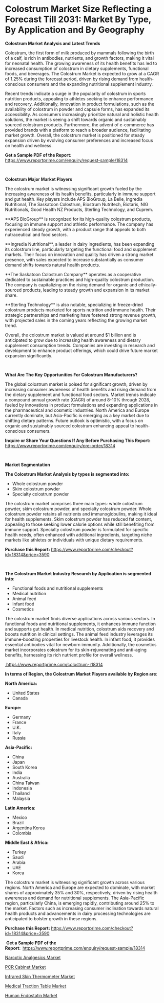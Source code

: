 <p><h1>Colostrum Market Size Reflecting a Forecast Till 2031: Market By Type, By Application and By Geography</h1></p><p><strong>Colostrum Market Analysis and Latest Trends</strong></p>
<p><p>Colostrum, the first form of milk produced by mammals following the birth of a calf, is rich in antibodies, nutrients, and growth factors, making it vital for neonatal health. The growing awareness of its health benefits has led to increased consumption of colostrum in dietary supplements, functional foods, and beverages. The Colostrum Market is expected to grow at a CAGR of 1.25% during the forecast period, driven by rising demand from health-conscious consumers and the expanding nutritional supplement industry.</p><p>Recent trends indicate a surge in the popularity of colostrum in sports nutrition products, appealing to athletes seeking to enhance performance and recovery. Additionally, innovation in product formulations, such as the availability of colostrum in powder and capsule forms, has expanded its accessibility. As consumers increasingly prioritize natural and holistic health solutions, the market is seeing a shift towards organic and sustainably sourced colostrum products. Furthermore, the advent of e-commerce has provided brands with a platform to reach a broader audience, facilitating market growth. Overall, the colostrum market is positioned for steady expansion driven by evolving consumer preferences and increased focus on health and wellness.</p></p>
<p><strong>Get a Sample PDF of the Report:&nbsp;</strong> <a href="https://www.reportprime.com/enquiry/request-sample/18314?utm_campaign=1197&utm_medium=2&utm_source=Github&utm_content=ia&utm_term=21112024&utm_id=colostrum">https://www.reportprime.com/enquiry/request-sample/18314</a></p>
<p>&nbsp;</p>
<p><strong>Colostrum Major Market Players</strong></p>
<p><p>The colostrum market is witnessing significant growth fueled by the increasing awareness of its health benefits, particularly in immune support and gut health. Key players include APS BioGroup, La Belle, Ingredia Nutritional, The Saskatoon Colostrum, Biostrum Nutritech, Biotaris, NIG Nutritionals, Good Health NZ Products, Sterling Technology, and Cuprem.</p><p>**APS BioGroup** is recognized for its high-quality colostrum products, focusing on immune support and athletic performance. The company has experienced steady growth, with a product range that appeals to both nutraceutical and food sectors.</p><p>**Ingredia Nutritional**, a leader in dairy ingredients, has been expanding its colostrum line, particularly targeting the functional food and supplement markets. Their focus on innovation and quality has driven a strong market presence, with sales expected to increase substantially as consumer demand shifts towards natural health products.</p><p>**The Saskatoon Colostrum Company** operates as a cooperative dedicated to sustainable practices and high-quality colostrum production. The company is capitalizing on the rising demand for organic and ethically-sourced products, leading to steady growth and expansion in its market share.</p><p>**Sterling Technology** is also notable, specializing in freeze-dried colostrum products marketed for sports nutrition and immune health. Their strategic partnerships and marketing have fostered strong revenue growth, with projected sales in the coming years reflecting the growing market trend.</p><p>Overall, the colostrum market is valued at around $1 billion and is anticipated to grow due to increasing health awareness and dietary supplement consumption trends. Companies are investing in research and development to enhance product offerings, which could drive future market expansion significantly.</p></p>
<p>&nbsp;</p>
<p><strong>What Are The Key Opportunities For Colostrum Manufacturers?</strong></p>
<p><p>The global colostrum market is poised for significant growth, driven by increasing consumer awareness of health benefits and rising demand from the dietary supplement and functional food sectors. Market trends indicate a compound annual growth rate (CAGR) of around 8-10% through 2028, fueled by innovations in product formulations and expanding applications in the pharmaceutical and cosmetic industries. North America and Europe currently dominate, but Asia-Pacific is emerging as a key market due to shifting dietary patterns. Future outlook is optimistic, with a focus on organic and sustainably sourced colostrum enhancing appeal to health-conscious consumers.</p></p>
<p><strong>Inquire or Share Your Questions If Any Before Purchasing This Report:</strong> <a href="https://www.reportprime.com/enquiry/pre-order/18314?utm_campaign=1197&utm_medium=2&utm_source=Github&utm_content=ia&utm_term=21112024&utm_id=colostrum">https://www.reportprime.com/enquiry/pre-order/18314</a></p>
<p>&nbsp;</p>
<p><strong>Market Segmentation</strong></p>
<p><strong>The Colostrum Market Analysis by types is segmented into:</strong></p>
<p><ul><li>Whole colostrum powder</li><li>Skim colostrum powder</li><li>Specialty colostrum powder</li></ul></p>
<p><p>The colostrum market comprises three main types: whole colostrum powder, skim colostrum powder, and specialty colostrum powder. Whole colostrum powder retains all nutrients and immunoglobulins, making it ideal for health supplements. Skim colostrum powder has reduced fat content, appealing to those seeking lower calorie options while still benefiting from immune support. Specialty colostrum powder is formulated for specific health needs, often enhanced with additional ingredients, targeting niche markets like athletes or individuals with unique dietary requirements.</p></p>
<p><strong>Purchase this Report:&nbsp;</strong><a href="https://www.reportprime.com/checkout?id=18314&price=3590&utm_campaign=1197&utm_medium=2&utm_source=Github&utm_content=ia&utm_term=21112024&utm_id=colostrum">https://www.reportprime.com/checkout?id=18314&price=3590</a></p>
<p>&nbsp;</p>
<p><strong>The Colostrum Market Industry Research by Application is segmented into:</strong></p>
<p><ul><li>Functional foods and nutritional supplements</li><li>Medical nutrition</li><li>Animal feed</li><li>Infant food</li><li>Cosmetics</li></ul></p>
<p><p>The colostrum market finds diverse applications across various sectors. In functional foods and nutritional supplements, it enhances immune function and supports gut health. In medical nutrition, colostrum aids recovery and boosts nutrition in clinical settings. The animal feed industry leverages its immune-boosting properties for livestock health. In infant food, it provides essential antibodies vital for newborn immunity. Additionally, the cosmetics market incorporates colostrum for its skin-rejuvenating and anti-aging benefits, harnessing its rich nutrient profile for overall wellness.</p></p>
<p><a href="https://www.reportprime.com/colostrum-r18314?utm_campaign=1197&utm_medium=2&utm_source=Github&utm_content=ia&utm_term=21112024&utm_id=colostrum">&nbsp;https://www.reportprime.com/colostrum-r18314</a></p>
<p><strong>In terms of Region, the Colostrum Market Players available by Region are:</strong></p>
<p>
    <p> <strong> North America: </strong>
        <ul>
            <li>United States</li>
            <li>Canada</li>
        </ul>
        </p> 
    <p> <strong> Europe: </strong>
        <ul>
            <li>Germany</li>
            <li>France</li>
            <li>U.K.</li>
            <li>Italy</li>
            <li>Russia</li>
        </ul>
        </p> 
    <p> <strong> Asia-Pacific: </strong>
        <ul>
            <li>China</li>
            <li>Japan</li>
            <li>South Korea</li>
            <li>India</li>
            <li>Australia</li>
            <li>China Taiwan</li>
            <li>Indonesia</li>
            <li>Thailand</li>
            <li>Malaysia</li>
        </ul>
        </p> 
    <p> <strong> Latin America: </strong>
        <ul>
            <li>Mexico</li>
            <li>Brazil</li>
            <li>Argentina Korea</li>
            <li>Colombia</li>
        </ul>
        </p> 
    <p> <strong> Middle East & Africa: </strong>
        <ul>
            <li>Turkey</li>
            <li>Saudi</li>
            <li>Arabia</li>
            <li>UAE</li>
            <li>Korea</li>
        </ul>
    </p>
    </p>
<p><p>The colostrum market is witnessing significant growth across various regions. North America and Europe are expected to dominate, with market shares of approximately 35% and 30%, respectively, driven by rising health awareness and demand for nutritional supplements. The Asia-Pacific region, particularly China, is emerging rapidly, contributing around 25% to the market. Factors such as increasing consumer inclination towards natural health products and advancements in dairy processing technologies are anticipated to bolster growth in these regions.</p></p>
<p><strong>Purchase this Report: </strong><a href="https://www.reportprime.com/checkout?id=18314&price=3590&utm_campaign=1197&utm_medium=2&utm_source=Github&utm_content=ia&utm_term=21112024&utm_id=colostrum">https://www.reportprime.com/checkout?id=18314&price=3590</a></p>
<p>&nbsp;<strong>Get a Sample PDF of the Report:&nbsp;&nbsp;</strong><a href="https://www.reportprime.com/enquiry/request-sample/18314?utm_campaign=1197&utm_medium=2&utm_source=Github&utm_content=ia&utm_term=21112024&utm_id=colostrum">https://www.reportprime.com/enquiry/request-sample/18314</a></p>
<p><strong></strong></p>
<p><p><a href="https://issuu.com/reportprime-2/docs/narcotic-analgesics-market-size-203_1d453193ffdef8?utm_campaign=1197&utm_medium=2&utm_source=Github&utm_content=ia&utm_term=21112024&utm_id=colostrum">Narcotic Analgesics Market</a></p><p><a href="https://www.linkedin.com/pulse/according-latest-trend-analysis-pcr-cabinet-market-poised-cpcvf?utm_campaign=1197&utm_medium=2&utm_source=Github&utm_content=ia&utm_term=21112024&utm_id=colostrum">PCR Cabinet Market</a></p><p><a href="https://www.linkedin.com/pulse/infrared-skin-thermometer-market-analysis-historical-h2cke?utm_campaign=1197&utm_medium=2&utm_source=Github&utm_content=ia&utm_term=21112024&utm_id=colostrum">Infrared Skin Thermometer Market</a></p><p><a href="https://www.linkedin.com/pulse/forecasting-medical-traction-table-market-95-cagr-growth-mbeke?utm_campaign=1197&utm_medium=2&utm_source=Github&utm_content=ia&utm_term=21112024&utm_id=colostrum">Medical Traction Table Market</a></p><p><a href="https://issuu.com/reportprime-2/docs/human-endostatin-market-size-2030.p_df78cb58b1884a?utm_campaign=1197&utm_medium=2&utm_source=Github&utm_content=ia&utm_term=21112024&utm_id=colostrum">Human Endostatin Market</a></p></p>